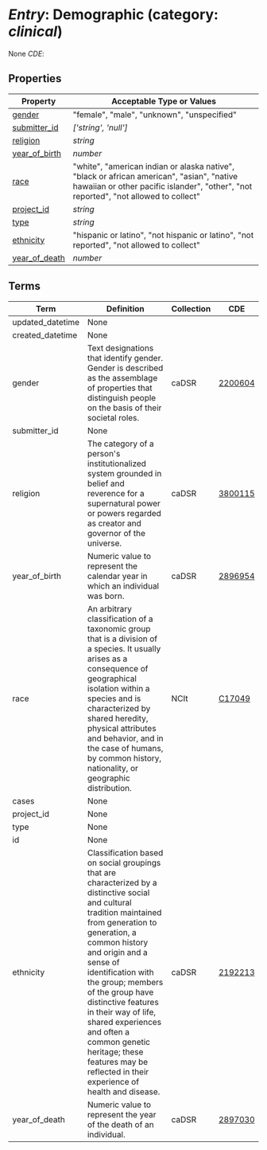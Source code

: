 
# _Entry_: Demographic (category: _clinical_) #


None
_CDE_: 

## Properties ##
| Property | Acceptable Type or Values |
| --- | --- |
| [gender](#prop) | "female", "male", "unknown", "unspecified" |
| [submitter_id](user-content-#submitter_id) | _['string', 'null']_ |
| [religion](user-content-#religion) | _string_ |
| [year_of_birth](user-content-#year_of_birth) | _number_ |
| [race](#prop) | "white", "american indian or alaska native", "black or african american", "asian", "native hawaiian or other pacific islander", "other", "not reported", "not allowed to collect" |
| [project_id](user-content-#project_id) | _string_ |
| [type](user-content-#type) | _string_ |
| [ethnicity](#prop) | "hispanic or latino", "not hispanic or latino", "not reported", "not allowed to collect" |
| [year_of_death](user-content-#year_of_death) | _number_ |

## Terms ##
| Term | Definition | Collection | CDE |
| --- | --- | --- | --- |
|<a name="#updated_datetime"></a> updated_datetime | None |  | []()|
|<a name="#created_datetime"></a> created_datetime | None |  | []()|
|<a name="#gender"></a> gender | Text designations that identify gender. Gender is described as the assemblage of properties that distinguish people on the basis of their societal roles. | caDSR | [2200604](https://cdebrowser.nci.nih.gov/CDEBrowser/search?elementDetails=9&FirstTimer=0&PageId=ElementDetailsGroup&publicId=2200604&version=3.0)|
|<a name="#submitter_id"></a> submitter_id | None |  | []()|
|<a name="#religion"></a> religion | The category of a person's institutionalized system grounded in belief and reverence for a supernatural power or powers regarded as creator and governor of the universe. | caDSR | [3800115](https://cdebrowser.nci.nih.gov/CDEBrowser/search?elementDetails=9&FirstTimer=0&PageId=ElementDetailsGroup&publicId=3800115&version=1.0)|
|<a name="#year_of_birth"></a> year_of_birth | Numeric value to represent the calendar year in which an individual was born. | caDSR | [2896954](https://cdebrowser.nci.nih.gov/CDEBrowser/search?elementDetails=9&FirstTimer=0&PageId=ElementDetailsGroup&publicId=2896954&version=1.0)|
|<a name="#race"></a> race |  An arbitrary classification of a taxonomic group that is a division of a species. It usually arises as a consequence of geographical isolation within a species and is characterized by shared heredity, physical attributes and behavior, and in the case of humans, by common history, nationality, or geographic distribution. | NCIt | [C17049](https://ncit.nci.nih.gov/ncitbrowser/pages/concept_details.jsf?dictionary=NCI%20Thesaurus&code=C17049)|
|<a name="#cases"></a> cases | None |  | []()|
|<a name="#project_id"></a> project_id | None |  | []()|
|<a name="#type"></a> type | None |  | []()|
|<a name="#id"></a> id | None |  | []()|
|<a name="#ethnicity"></a> ethnicity | Classification based on social groupings that are characterized by a distinctive social and cultural tradition maintained from generation to generation, a common history and origin and a sense of identification with the group; members of the group have distinctive features in their way of life, shared experiences and often a common genetic heritage; these features may be reflected in their experience of health and disease.  | caDSR | [2192213](https://cdebrowser.nci.nih.gov/CDEBrowser/search?elementDetails=9&FirstTimer=0&PageId=ElementDetailsGroup&publicId=2192213&version=1.1)|
|<a name="#year_of_death"></a> year_of_death | Numeric value to represent the year of the death of an individual. | caDSR | [2897030](https://cdebrowser.nci.nih.gov/CDEBrowser/search?elementDetails=9&FirstTimer=0&PageId=ElementDetailsGroup&publicId=2897030&version=1.0)|


